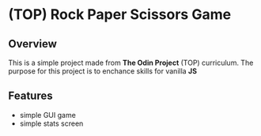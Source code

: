 # (TOP) Rock Paper Scissors Game

## Overview
This is a simple project made from **The Odin Project** (TOP) curriculum. The purpose for this project is to enchance skills for vanilla **JS**

## Features
- simple GUI game
- simple stats screen
